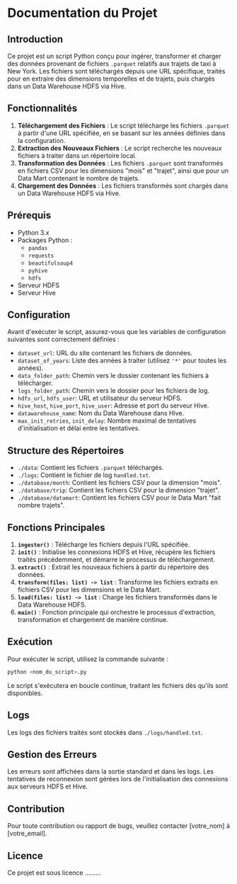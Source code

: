 # Documentation du Projet

## Introduction

Ce projet est un script Python conçu pour ingérer, transformer et charger des données provenant de fichiers `.parquet` relatifs aux trajets de taxi à New York. Les fichiers sont téléchargés depuis une URL spécifique, traités pour en extraire des dimensions temporelles et de trajets, puis chargés dans un Data Warehouse HDFS via Hive.

## Fonctionnalités

1. **Téléchargement des Fichiers** : Le script télécharge les fichiers `.parquet` à partir d'une URL spécifiée, en se basant sur les années définies dans la configuration.
2. **Extraction des Nouveaux Fichiers** : Le script recherche les nouveaux fichiers à traiter dans un répertoire local.
3. **Transformation des Données** : Les fichiers `.parquet` sont transformés en fichiers CSV pour les dimensions "mois" et "trajet", ainsi que pour un Data Mart contenant le nombre de trajets.
4. **Chargement des Données** : Les fichiers transformés sont chargés dans un Data Warehouse HDFS via Hive.

## Prérequis

- Python 3.x
- Packages Python :
  - `pandas`
  - `requests`
  - `beautifulsoup4`
  - `pyhive`
  - `hdfs`
- Serveur HDFS
- Serveur Hive

## Configuration

Avant d'exécuter le script, assurez-vous que les variables de configuration suivantes sont correctement définies :

- `dataset_url`: URL du site contenant les fichiers de données.
- `dataset_of_years`: Liste des années à traiter (utilisez `'*'` pour toutes les années).
- `data_folder_path`: Chemin vers le dossier contenant les fichiers à télécharger.
- `logs_folder_path`: Chemin vers le dossier pour les fichiers de log.
- `hdfs_url`, `hdfs_user`: URL et utilisateur du serveur HDFS.
- `hive_host`, `hive_port`, `hive_user`: Adresse et port du serveur Hive.
- `datawarehouse_name`: Nom du Data Warehouse dans Hive.
- `max_init_retries`, `init_delay`: Nombre maximal de tentatives d'initialisation et délai entre les tentatives.

## Structure des Répertoires

- `./data`: Contient les fichiers `.parquet` téléchargés.
- `./logs`: Contient le fichier de log `handled.txt`.
- `./database/month`: Contient les fichiers CSV pour la dimension "mois".
- `./database/trip`: Contient les fichiers CSV pour la dimension "trajet".
- `./database/datamart`: Contient les fichiers CSV pour le Data Mart "fait nombre trajets".

## Fonctions Principales

1. **`ingester()`** : Télécharge les fichiers depuis l'URL spécifiée.
2. **`init()`** : Initialise les connexions HDFS et Hive, récupère les fichiers traités précédemment, et démarre le processus de téléchargement.
3. **`extract()`** : Extrait les nouveaux fichiers à partir du répertoire des données.
4. **`transform(files: list) -> list`** : Transforme les fichiers extraits en fichiers CSV pour les dimensions et le Data Mart.
5. **`load(files: list) -> list`** : Charge les fichiers transformés dans le Data Warehouse HDFS.
6. **`main()`** : Fonction principale qui orchestre le processus d'extraction, transformation et chargement de manière continue.

## Exécution

Pour exécuter le script, utilisez la commande suivante :

```bash
python <nom_du_script>.py
```

Le script s'exécutera en boucle continue, traitant les fichiers dès qu'ils sont disponibles.

## Logs

Les logs des fichiers traités sont stockés dans `./logs/handled.txt`.

## Gestion des Erreurs

Les erreurs sont affichées dans la sortie standard et dans les logs. Les tentatives de reconnexion sont gérées lors de l'initialisation des connexions aux serveurs HDFS et Hive.

## Contribution

Pour toute contribution ou rapport de bugs, veuillez contacter [votre_nom] à [votre_email].

## Licence

Ce projet est sous licence .........

